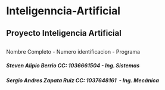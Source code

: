 # Inteligenncia-Artificial
<h2>Proyecto Inteligencia Artificial<h2/>
  
<h5></h5>Nombre Completo      -      Numero identificacion  -  Programa    </h5>    
<h5>Steven Alipio Berrio         CC: 1036661504       -      Ing. Sistemas </h5>  
<h5>Sergio Andres Zapata Ruiz    CC: 1037648161       -     Ing. Mecánica </h5>
